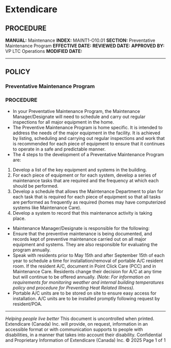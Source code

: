# Extendicare

## PROCEDURE

**MANUAL:** Maintenance
**INDEX:** MAINT1-O10.01
**SECTION:** Preventative Maintenance Program
**EFFECTIVE DATE:**
**REVIEWED DATE:**
**APPROVED BY:** VP LTC Operations
**MODIFIED DATE:**

----

## POLICY

### Preventative Maintenance Program

### PROCEDURE

- In your Preventative Maintenance Program, the Maintenance Manager/Designate will need to schedule and carry out regular inspections for all major equipment in the home.
- The Preventive Maintenance Program is home specific. It is intended to address the needs of the major equipment in the facility. It is achieved by listing, scheduling and carrying out regular inspections and work that is recommended for each piece of equipment to ensure that it continues to operate in a safe and predictable manner.
- The 4 steps to the development of a Preventative Maintenance Program are:
1. Develop a list of the key equipment and systems in the building.
2. For each piece of equipment or for each system, develop a series of maintenance tasks that are required and the frequency at which each should be performed.
3. Develop a schedule that allows the Maintenance Department to plan for each task that is required for each piece of equipment so that all tasks are performed as frequently as required (homes may have computerized systems like Maintenance Care).
4. Develop a system to record that this maintenance activity is taking place.
- Maintenance Manager/Designate is responsible for the following:
- Ensure that the preventive maintenance is being documented, and records kept of preventive maintenance carried out on all major equipment and systems. They are also responsible for evaluating the program annually.
- Speak with residents prior to May 15th and after September 15th of each year to schedule a time for installation/removal of portable A/C resident room. If the resident A/C, document in Point Click Care (PCC) and in Maintenance Care. Residents change their decision for A/C at any time but will continue to be offered annually.
*(Note: For information on requirements for monitoring weather and internal building temperatures policy and procedure for Preventing Heat Related Illness).*
- Portable A/C units are to be stored on site to ensure easy access for installation. A/C units are to be installed promptly following request by resident/POA.

----

*Helping people live better*
This document is uncontrolled when printed. Extendicare (Canada) Inc. will provide, on request, information in an accessible format or with communication supports to people with disabilities, in a manner that takes into account their disability.
Confidential and Proprietary Information of Extendicare (Canada) Inc. © 2025
Page 1 of 1